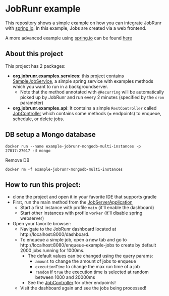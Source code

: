 # JobRunr example

This repository shows a simple example on how you can integrate JobRunr with [spring.io](https://spring.io/). In this example, Jobs are created via a web frontend.

A more advanced example using [spring.io](https://spring.io/) can be found [here](https://github.com/jobrunr/example-spring)

## About this project
This project has 2 packages:
- **org.jobrunr.examples.services**: this project contains [SampleJobService](src/main/java/org/jobrunr/examples/services/SampleJobService.java), a simple spring service with examples methods which you want to run in a backgroundserver.
    - Note that the method annotated with `@Recurring` will be automatically picked up by JobRunr and run every 2 minutes (specified by the `cron` parameter)
- **org.jobrunr.examples.api**: It contains a simple `RestController` called [JobController](src/main/java/org/jobrunr/examples/api/JobController.java) which contains some
  methods (= endpoints) to enqueue, schedule, or delete jobs.

## DB setup a Mongo database
```shell
docker run --name example-jobrunr-mongodb-multi-instances -p 27017:27017 -d mongo
```

Remove DB
```shell
docker rm -f example-jobrunr-mongodb-multi-instances
```

## How to run this project:
- clone the project and open it in your favorite IDE that supports gradle
- First, run the main method from the [JobServerApplication](src/main/java/org/jobrunr/examples/JobRunrApplication.java) 
  - Start a first instance with profile `main` (it'll enable the dashboard)
  - Start other instances with profile `worker` (it'll disable spring webserver)
- Open your favorite browser:
    - Navigate to the JobRunr dashboard located at http://localhost:8000/dashboard.
    - To enqueue a simple job, open a new tab and go to http://localhost:8080/enqueue-example-jobs to create by default 2000 jobs running for 1000ms.
      - The default values can be changed using the query params:
        - `amount` to change the amount of jobs to enqueue
        - `executionTime` to change the max run time of a job
        - `random` if `true` the execution time is selected at random between 1000 and 20000ms
      - See the [JobController](src/main/java/org/jobrunr/examples/api/JobController.java) for other endpoints!
    - Visit the dashboard again and see the jobs being processed!
